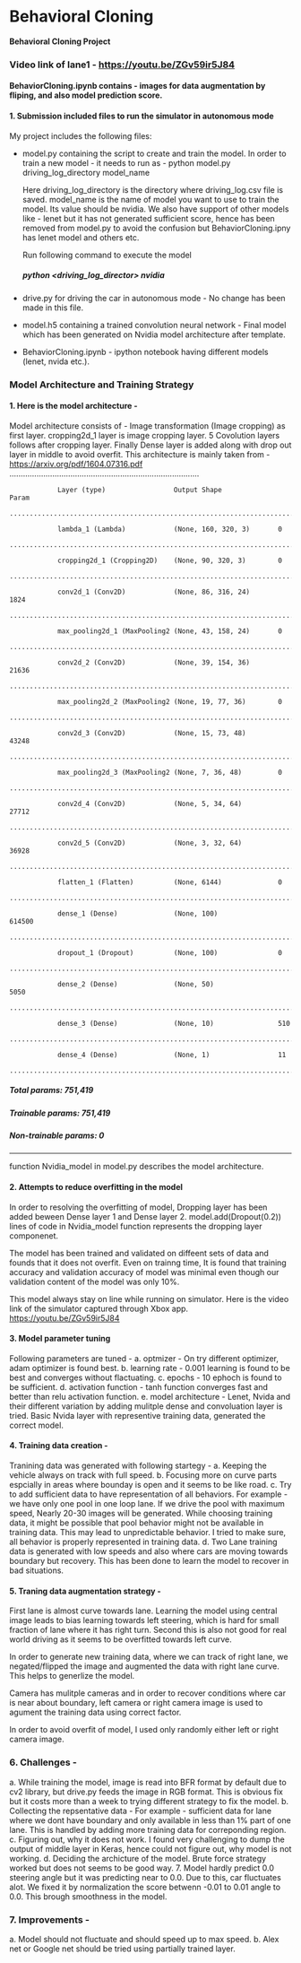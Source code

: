 # **Behavioral Cloning** 


**Behavioral Cloning Project**

[//]: # (Image References)

[image1]: ./examples/placeholder.png "Model Visualization"
[image2]: ./examples/placeholder.png "Grayscaling"
[image3]: ./examples/placeholder_small.png "Recovery Image"
[image4]: ./examples/placeholder_small.png "Recovery Image"
[image5]: ./examples/placeholder_small.png "Recovery Image"
[image6]: ./examples/placeholder_small.png "Normal Image"
[image7]: ./examples/placeholder_small.png "Flipped Image"

### Video link of lane1 - https://youtu.be/ZGv59ir5J84
#### BehaviorCloning.ipynb contains - images for data augmentation by fliping, and also model prediction score.
#### 1. Submission included files to run the simulator in autonomous mode

My project includes the following files:
* model.py containing the script to create and train the model. In order to train a new model - it needs to run as -
    python model.py driving_log_directory model_name
    
    Here driving_log_directory is the directory where driving_log.csv file is saved. 
    model_name is the name of model you want to use to train the model. Its value should be nvidia. We also have support of other models like - lenet but it has not generated sufficient score, hence has been removed from model.py to avoid the confusion but BehaviorCloning.ipny has lenet model and others etc.
    
    Run following command to execute the model
    
    ##### python <driving_log_director> nvidia
    
* drive.py for driving the car in autonomous mode - No change has been made in this file.
* model.h5 containing a trained convolution neural network - Final model which has been generated on Nvidia model architecture after template.
* BehaviorCloning.ipynb - ipython notebook having different models (lenet, nvida etc.).

### Model Architecture and Training Strategy

#### 1. Here is the model architecture - 
Model architecture consists of - Image transformation (Image cropping) as first layer. cropping2d_1 layer is image cropping layer. 5 Covolution layers follows after cropping layer. Finally Dense layer is added along with drop out layer in middle to avoid overfit. 
This architecture is mainly taken from -https://arxiv.org/pdf/1604.07316.pdf
                ....................................................................................

                Layer (type)                 Output Shape              Param   
                .....................................................................................

                lambda_1 (Lambda)            (None, 160, 320, 3)       0         
                ......................................................................................

                cropping2d_1 (Cropping2D)    (None, 90, 320, 3)        0         
                ......................................................................................

                conv2d_1 (Conv2D)            (None, 86, 316, 24)       1824      
                .....................................................................................

                max_pooling2d_1 (MaxPooling2 (None, 43, 158, 24)       0         
                ....................................................................................

                conv2d_2 (Conv2D)            (None, 39, 154, 36)       21636     
                .....................................................................................

                max_pooling2d_2 (MaxPooling2 (None, 19, 77, 36)        0         
                ......................................................................................

                conv2d_3 (Conv2D)            (None, 15, 73, 48)        43248     
                ......................................................................................

                max_pooling2d_3 (MaxPooling2 (None, 7, 36, 48)         0         
                .....................................................................................

                conv2d_4 (Conv2D)            (None, 5, 34, 64)         27712     
                ......................................................................................

                conv2d_5 (Conv2D)            (None, 3, 32, 64)         36928     
                .....................................................................................

                flatten_1 (Flatten)          (None, 6144)              0         
                .....................................................................................

                dense_1 (Dense)              (None, 100)               614500    
                .....................................................................................

                dropout_1 (Dropout)          (None, 100)               0         
                ......................................................................................

                dense_2 (Dense)              (None, 50)                5050      
                ......................................................................................

                dense_3 (Dense)              (None, 10)                510       
                ......................................................................................

                dense_4 (Dense)              (None, 1)                 11        
                ......................................................................................
##### Total params: 751,419
##### Trainable params: 751,419
##### Non-trainable params: 0
_________________________________________________________________
function  Nvidia_model in model.py describes the model architecture.

#### 2. Attempts to reduce overfitting in the model

In order to resolving the overfitting of model, Dropping layer has been added beween Dense layer 1 and Dense layer 2. model.add(Dropout(0.2)) lines of code in Nvidia_model function represents the dropping layer componenet.

The model has been trained and validated on diffeent sets of data and founds that it does not overfit. Even on trainng time, It is found that training accuracy and validation accuracy of model was minimal even though our validation content of the model was only 10%. 

This model always stay on line while running on simulator. Here is the video link of the simulator captured through Xbox app. https://youtu.be/ZGv59ir5J84

#### 3. Model parameter tuning
Following parameters are tuned - 
a. optmizer - On try different optimizer, adam optimizer is found best. 
b. learning rate - 0.001 learning is found to be best and converges without flactuating.
c. epochs - 10 ephoch is found to be sufficient.
d. activation function - tanh function converges fast and better than relu activation function.
e. model architecture - Lenet, Nvida and their different variation by adding mulitple dense and convoluation layer is tried. Basic Nvida layer with representive training data, generated the correct model.

#### 4. Training data creation - 

Tranining data was generated with following startegy - 
a. Keeping the vehicle always on track with full speed.
b. Focusing more on curve parts espcially in areas where bounday is open and it seems to be like road.
c. Try to add sufficient data to have representation of all behaviors. For example - we have only one pool in one loop lane. If we drive the pool with maximum speed, Nearly 20-30 images will be generated. While choosing training data, it might be possible that pool behavior might not be available in training data. This may lead to unpredictable behavior. 
I tried to make sure, all behavior is properly represented in training data.
d. Two Lane training data is generated with low speeds and also where cars are moving towards boundary but recovery. This has been done to learn the model to recover in bad situations.

#### 5. Traning data augmentation strategy -

First lane is almost curve towards lane. Learning the model using central image leads to bias learning towards left steering, which is hard for small fraction of lane where it has right turn. Second this is also not good for real world driving as it seems to be overfitted towards left curve.

In order to generate new training data, where we can track of right lane, we negated/flipped the image and augmented the data with right lane curve. This helps to generlize the model.

Camera has mulitple cameras and in order to recover conditions where car is near about boundary, left camera or right camera image is used to agument the training data using correct factor. 

In order to avoid overfit of model, I used only randomly either left or right camera image.

### 6. Challenges - 
a. While training the model, image is read into BFR format by default due to cv2 library, but drive.py feeds the image in RGB format. This is obvious fix but it costs more than a week to trying different strategy to fix the model.
b. Collecting the repsentative data - For example - sufficient data for lane where we dont have boundary and only available in less than 1% part of one lane. This is handled by adding more training data for correponding region.
c. Figuring out, why it does not work. I found very challenging to dump the output of middle layer in Keras, hence could not figure out, why model is not working.
d. Deciding the archicture of the model. Brute force strategy worked but does not seems to be good way.
7. Model hardly predict 0.0 steering angle but it was predicting near to 0.0. Due to this, car fluctuates alot. We fixed it by normalization the score betwenn -0.01 to 0.01 angle to 0.0. This brough smoothness in the model.

### 7. Improvements - 
a. Model should not fluctuate and should speed up to max speed.
b. Alex net or Google net should be tried using partially trained layer. 
